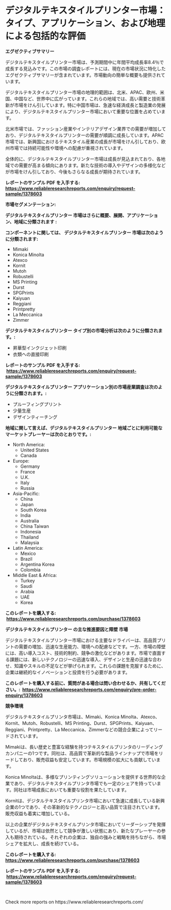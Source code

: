 <p><h1>デジタルテキスタイルプリンター市場：タイプ、アプリケーション、および地理による包括的な評価</h1></p><p><strong>エグゼクティブサマリー</strong></p>
<p><p>デジタルテキスタイルプリンター市場は、予測期間中に年間平均成長率8.4％で成長する見込みです。この市場の調査レポートには、現在の市場状況に特化したエグゼクティブサマリーが含まれています。市場動向の簡単な概要も提供されています。</p><p>デジタルテキスタイルプリンター市場の地理的範囲は、北米、APAC、欧州、米国、中国など、世界中に広がっています。これらの地域では、高い需要と技術革新が市場をけん引しています。特に中国市場は、急速な経済成長と製造業の発展により、デジタルテキスタイルプリンター市場において重要な位置を占めています。</p><p>北米市場では、ファッション産業やインテリアデザイン業界での需要が増加しており、デジタルテキスタイルプリンターの需要が順調に成長しています。APAC市場では、新興国におけるテキスタイル産業の成長が市場をけん引しており、欧州市場では持続可能性や環境への配慮が重視されています。</p><p>全体的に、デジタルテキスタイルプリンター市場は成長が見込まれており、各地域での需要が高まる傾向にあります。新たな技術の導入やデザインの多様化などが市場をけん引しており、今後もさらなる成長が期待されています。</p></p>
<p><strong>レポートのサンプル PDF を入手する: <a href="https://www.reliableresearchreports.com/enquiry/request-sample/1378603">https://www.reliableresearchreports.com/enquiry/request-sample/1378603</a></strong></p>
<p><strong>市場セグメンテーション:</strong></p>
<p><strong> デジタルテキスタイルプリンター 市場はさらに概要、展開、アプリケーション、地域に分類されます :</strong></p>
<p><strong>コンポーネントに関しては、 デジタルテキスタイルプリンター 市場は次のように分類されます: &nbsp;</strong></p>
<p><ul><li>Mimaki</li><li>Konica Minolta</li><li>Atexco</li><li>Kornit</li><li>Mutoh</li><li>Robustelli</li><li>MS Printing</li><li>Durst</li><li>SPGPrints</li><li>Kaiyuan</li><li>Reggiani</li><li>Printpretty</li><li>La Meccanica</li><li>Zimmer</li></ul></p>
<p><strong> デジタルテキスタイルプリンター タイプ別の市場分析は次のように分類されます。:</strong></p>
<p><ul><li>昇華型インクジェット印刷</li><li>衣類への直接印刷</li></ul></p>
<p><strong>レポートのサンプル PDF を入手する: &nbsp;<a href="https://www.reliableresearchreports.com/enquiry/request-sample/1378603">https://www.reliableresearchreports.com/enquiry/request-sample/1378603</a></strong></p>
<p><strong> デジタルテキスタイルプリンター アプリケーション別の市場産業調査は次のように分類されます。:</strong></p>
<p><ul><li>プルーフィングプリント</li><li>少量生産</li><li>デザインティーチング</li></ul></p>
<p><strong>地域に関して言えば、デジタルテキスタイルプリンター 地域ごとに利用可能なマーケットプレーヤーは次のとおりです。:</strong></p>
<p><ul>
    <li>
        North America:
        <ul>
            <li>United States</li>
            <li>Canada</li>
        </ul>
    </li>
    <li>
        Europe:
        <ul>
            <li>Germany</li>
            <li>France</li>
            <li>U.K.</li>
            <li>Italy</li>
            <li>Russia</li>
        </ul>
    </li>
    <li>
        Asia-Pacific:
        <ul>
            <li>China</li>
            <li>Japan</li>
            <li>South Korea</li>
            <li>India</li>
            <li>Australia</li>
            <li>China Taiwan</li>
            <li>Indonesia</li>
            <li>Thailand</li>
            <li>Malaysia</li>
        </ul>
    </li>
    <li>
        Latin America:
        <ul>
            <li>Mexico</li>
            <li>Brazil</li>
            <li>Argentina Korea</li>
            <li>Colombia</li>
        </ul>
    </li>
    <li>
        Middle East & Africa:
        <ul>
            <li>Turkey</li>
            <li>Saudi</li>
            <li>Arabia</li>
            <li>UAE</li>
            <li>Korea</li>
        </ul>
    </li>
    </ul></p>
<p><strong>このレポートを購入する: &nbsp;<a href="https://www.reliableresearchreports.com/purchase/1378603">https://www.reliableresearchreports.com/purchase/1378603</a></strong></p>
<p><strong>デジタルテキスタイルプリンター の主な推進要因と障壁 市場</strong></p>
<p><p>デジタルテキスタイルプリンター市場における主要なドライバーは、高品質プリントの需要の増加、迅速な生産能力、環境への配慮などです。一方、市場の障壁には、高い導入コスト、技術的制約、競争の激化などがあります。市場で直面する課題には、新しいテクノロジーの迅速な導入、デザインと生産の迅速な合わせ、知識やスキルの不足などが挙げられます。これらの課題を克服するために、企業は継続的なイノベーションと投資を行う必要があります。</p></p>
<p><strong>このレポートを購入する前に、質問がある場合は問い合わせるか、共有してください。:&nbsp; <a href="https://www.reliableresearchreports.com/enquiry/pre-order-enquiry/1378603">https://www.reliableresearchreports.com/enquiry/pre-order-enquiry/1378603</a></strong></p>
<p><strong>競争環境</strong></p>
<p><p>デジタルテキスタイルプリンタ市場は、Mimaki、Konica Minolta、Atexco、Kornit、Mutoh、Robustelli、MS Printing、Durst、SPGPrints、Kaiyuan、Reggiani、Printpretty、La Meccanica、Zimmerなどの競合企業によってリードされています。</p><p>Mimakiは、長い歴史と豊富な経験を持つテキスタイルプリンタのリーディングカンパニーの1つです。同社は、高品質で革新的な製品ラインナップで市場をリードしており、販売収益も安定しています。市場規模の拡大にも貢献しています。</p><p>Konica Minoltaは、多様なプリンティングソリューションを提供する世界的な企業であり、デジタルテキスタイルプリンタ市場でも一定のシェアを持っています。同社は市場成長においても重要な役割を果たしています。</p><p>Kornitは、デジタルテキスタイルプリンタ市場において急速に成長している新興企業の1つであり、その革新的なテクノロジーと高い品質で注目されています。販売収益も着実に増加している。</p><p>以上の企業がデジタルテキスタイルプリンタ市場においてリーダーシップを発揮しているが、市場は依然として競争が激しい状態にあり、新たなプレーヤーの参入も期待されている。それぞれの企業は、独自の強みと戦略を持ちながら、市場シェアを拡大し、成長を続けている。</p></p>
<p><strong>このレポートを購入する: &nbsp; <a href="https://www.reliableresearchreports.com/purchase/1378603">https://www.reliableresearchreports.com/purchase/1378603</a></strong></p>
<p><strong>レポートのサンプル PDF を入手する: &nbsp;<a href="https://www.reliableresearchreports.com/enquiry/request-sample/1378603">https://www.reliableresearchreports.com/enquiry/request-sample/1378603</a></strong><strong></strong></p>
<p>&nbsp;</p>
<p>Check more reports on https://www.reliableresearchreports.com/</p>